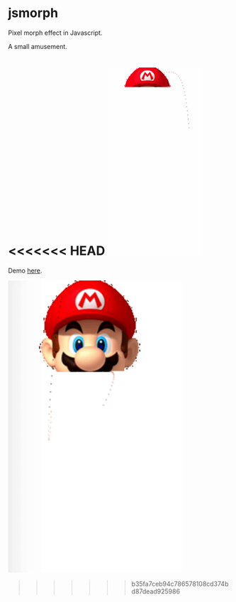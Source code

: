 # jsmorph
Pixel morph effect in Javascript.

A small amusement.

<<<<<<< HEAD
![Screenshot](https://raw.githubusercontent.com/luismedel/jsmorph/master/preview.gif "Preview")
=======
Demo [here](http://luismedel.com/labs/jsmorph/).

![Screenshot](https://raw.githubusercontent.com/luismedel/jsmorph/master/capture.gif "Screenshot")
>>>>>>> b35fa7ceb94c786578108cd374bd87dead925986

